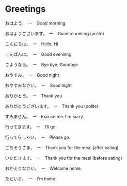 # Greetings

おはよう。　ー　Good morning

おはようございます。　ー　Good morninng (polite)

こんにちは。　ー　Hello, Hi

こんばんは。　ー　Good eveninng

さようなら。　ー　Bye bye, Goodbye

おやすみ。　ー　Good night

おやすみなさい。　ー　Good night

ありがとう。　ー　Thank you

ありがとうございます。　ー　Thank you (polite)

すみません。　ー　Excuse me. I'm sorry.

行ってきます。　ー　I'll go.

行ってらしゃい。　ー　Please go.

ごちそうさま。　ー　Thank you for the meal (after eating)

いただきます。　ー　Thank you for the meal (before eating)

おかえりなさい。　ー　Welcome home.

ただいま。　ー　I'm home.
